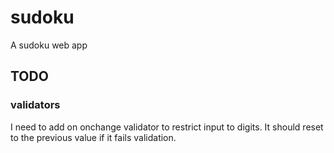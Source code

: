 # sudoku
A sudoku web app


## TODO

### validators

I need to add on onchange validator to restrict input to digits. It should reset to the previous value if it fails validation.
